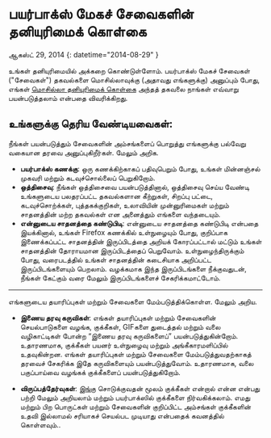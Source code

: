 # பயர்பாக்ஸ் மேகச் சேவைகளின் தனியுரிமைக் கொள்கை

ஆகஸ்ட் 29, 2014
{: datetime="2014-08-29" }

உங்கள் தனியுரிமையில் அக்கறை கொண்டுள்ளோம்.  பயர்பாக்ஸ் மேகச் சேவைகள் ("சேவைகள்") தகவல்களை மொசில்லாவுக்கு (அதாவது எங்களுக்கு) அனுப்பும் போது, எங்கள் [மொசில்லா தனியுரிமைக் கொள்கை](https://www.mozilla.org/privacy/) அந்தத் தகவலை நாங்கள் எவ்வாறு பயன்படுத்தலாம் என்பதை விவரிக்கிறது.

## உங்களுக்கு தெரிய வேண்டியவைகள்:

நீங்கள் பயன்படுத்தும் சேவைகளின் அம்சங்களைப் பொறுத்து எங்களுக்கு பல்வேறு வகையான தரவை அனுப்புகிறீர்கள். மேலும் அறிக.

* **பயர்பாக்ஸ் கணக்கு**:  ஒரு கணக்கிற்காகப் பதிவுபெறும் போது, உங்கள் மின்னஞ்சல் முகவரி மற்றும் கடவுச்சொல்லைப் பெறுகிறோம்.
* **ஒத்திசைவு**: நீங்கள் ஒத்திசைவை பயன்படுத்தினால், ஒத்திசைவு செய்ய வேண்டி உங்களுடைய பலதரப்பட்ட தகவல்களான கீற்றுகள், சிறப்பு பட்டை, கடவுச்சொற்க்கள், புத்தகக்குறிகள், உலாவியின் முன்னுரிமைகள் மற்றும் சாதனத்தின் மற்ற தகவல்கள் என அனைத்தும் எங்களை வந்தடையும்.
* **என்னுடைய சாதனத்தை கண்டுபிடி**: என்னுடைய சாதனத்தை கண்டுபிடி என்பதை இயக்கினால், உங்கள் Firefox கணக்கில் உள்நுழையும் போது, குறிப்பாக இணைக்கப்பட்ட சாதனத்தின் இருப்பிடத்தை அறியக் கோரப்பட்டால் மட்டும் உங்கள் சாதனத்தின் தோராயமான இருப்பிடத்தைப் பெறுவோம்.  உள்நுழைந்திருக்கும் போது, வரைபடத்தில் உங்கள் சாதனத்தின் கடைசியாக அறிப்பட்ட இருப்பிடங்களையும் பெறலாம்.  வழக்கமாக இந்த இருப்பிடங்களை நீக்குவதுடன், நீங்கள் கேட்கும் வரை மேலும் இருப்பிடங்களைச் சேகரிக்கமாட்டோம்.

---------------------------------------

எங்களுடைய தயாரிப்புகள் மற்றும் சேவைகளை மேம்படுத்திக்கொள்ள.  மேலும் அறிய.

* **இணைய தரவு கருவிகள்**: எங்கள் தயாரிப்புகள் மற்றும் சேவைகளின் செயல்பாடுகளை வழங்க, குக்கீகள், GIFகளை துடைத்தல் மற்றும் வலை வழிகாட்டிகள் போன்ற “இணைய தரவு கருவிகளைப்” பயன்படுத்துகின்றோம். உதாரணமாக, குக்கீகள் பயனர் உள்நுழைவு மற்றும் அங்கீகாரமளிப்பில் உதவுகின்றன. எங்கள் தயாரிப்புகள் மற்றும் சேவைகளை மேம்படுத்துவதற்காகத் தரவைச் சேகரிக்க இதே கருவிகளையும் பயன்படுத்துவோம். உதாரணமாக, வலை பகுப்பாய்வை வழங்கக் குக்கீகளைப் பயன்படுத்துகிறோம். 

* **விருப்பத்தேர்வுகள்**: [இங்கு](https://support.mozilla.org/kb/cookies-information-websites-store-on-your-computer) சொடுக்குவதன் மூலம் குக்கீகள் என்றால் என்ன என்பது பற்றி மேலும் அறியலாம் மற்றும் பயர்பாக்ஸில் குக்கீகளை நிர்வகிக்கலாம். எமது மற்றும் பிற பொருட்கள் மற்றும் சேவைகளின் குறிப்பிட்ட அம்சங்கள் குக்கீகளின் உதவி இல்லாமல் சரியாகச் செயல்பட முடியாது என்பதைக் கவனத்தில் கொள்ளவும்..

